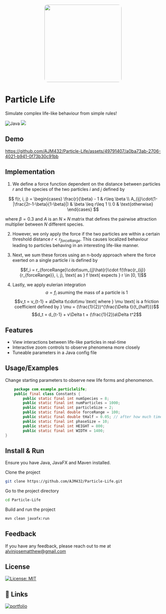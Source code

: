 <div align="center">
<img style="border-radius: 10px" width="250" height="250" src="https://github.com/AJM432/Particle-Life/assets/49791407/0324f431-ed9c-4794-a94c-50ce7c7dcd51">
</div>

# Particle Life

Simulate complex life-like behaviour from simple rules!

![Java](https://img.shields.io/badge/java-%23ED8B00.svg?style=for-the-badge&logo=openjdk&logoColor=white) ![](https://img.shields.io/badge/javafx-%23FF0000.svg?style=for-the-badge&logo=javafx&logoColor=white)

## Demo
https://github.com/AJM432/Particle-Life/assets/49791407/a0ba73ab-2706-4021-b941-0f73b30c91bb

## Implementation
1. We define a force function dependent on the distance between particles $r$ and the species of the two particles $i$ and $j$ defined by

$$
f(r, i, j) = 
\begin{cases} 
      \frac{r}{\beta} - 1 & r\leq \beta \\
      A_{ij}\cdot(1-|\frac{2r-1-\beta}{1-\beta}|) & \beta \leq r\leq 1 \\
      0 & \text{otherwise}
   \end{cases}
$$

where $\beta=0.3$ and $A$ is an $N \times N$ matrix that defines the pairwise attraction multiplier between $N$ different species.

2. However, we only apply the force if the two particles are within a certain threshold distance $r < r_{forceRange}$. This causes localized behaviour leading to particles behaving in an interesting life-like manner.

3. Next, we sum these forces using an n-body approach where the force exerted on a single particle $i$ is defined by

$$f_i = r_{forceRange}\cdot\sum_{j}\hat{r}\cdot f(\frac{r_{ij}}{r_{forceRange}}, i, j), \text{ as } f \text{ expects } r \in [0, 1]$$

4. Lastly, we apply eulerian integration
$$a = f_i \text{ asuming the mass of a particle is 1}$$
$$v_t = v_{t-1} + a\Delta t\cdot\mu \text{ where } \mu \text{ is a friction coefficient defined by } \mu = (\frac{1}{2})^{\frac{\Delta t}{t_{half}}}$$
$$d_t = d_{t-1} + v\Delta t + (\frac{1}{2})a\Delta t^2$$

## Features

- View interactions between life-like particles in real-time
- Interactive zoom controls to observe phenomena more closely
- Tuneable parameters in a Java config file

## Usage/Examples
Change starting parameters to observe new life forms and phenomenon.

```java
	package com.example.particlelife;
	public final class Constants {
	    public static final int numSpecies = 8;
	    public static final int numParticles = 1000;
	    public static final int particleSize = 2;
	    public static final double forceRange = 100;
	    public static final double tHalf = 0.05; // after how much time exactly half the velocity will be lost to friction
	    public static final int phaseSize = 10;
	    public static final int HEIGHT = 800;
	    public static final int WIDTH = 1400;
}
```

## Install & Run
Ensure you have Java, JavaFX and Maven installed.

Clone the project

```bash
git clone https://github.com/AJM432/Particle-Life.git

```


Go to the project directory

```bash
cd Particle-Life
```

Build and run the project

```bash
mvn clean javafx:run
```

## Feedback

If you have any feedback, please reach out to me at alvinjosematthew@gmail.com

## License

[![License: MIT](https://img.shields.io/badge/License-MIT-blue.svg)](https://opensource.org/licenses/MIT)
## 🔗 Links
[![portfolio](https://img.shields.io/badge/my_portfolio-000?style=for-the-badge&logo=ko-fi&logoColor=white)](https://alvinmatthew.com/)
